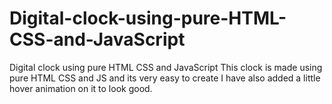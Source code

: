 # Digital-clock-using-pure-HTML-CSS-and-JavaScript
Digital clock using pure HTML CSS and JavaScript
This clock is made using pure HTML CSS and JS and its very easy to create
I have also added a little hover animation on it to look good.
